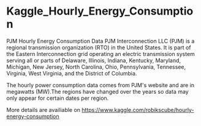 # Kaggle_Hourly_Energy_Consumption
PJM Hourly Energy Consumption Data
PJM Interconnection LLC (PJM) is a regional transmission organization (RTO) in the United States. 
It is part of the Eastern Interconnection grid operating an electric transmission system serving all or parts of Delaware, 
Illinois, Indiana, Kentucky, Maryland, Michigan, New Jersey, North Carolina, Ohio, Pennsylvania, Tennessee, Virginia, 
West Virginia, and the District of Columbia.

The hourly power consumption data comes from PJM's website and are in megawatts (MW).The regions have changed over the 
years so data may only appear for certain dates per region.

More details are availiable on https://www.kaggle.com/robikscube/hourly-energy-consumption
